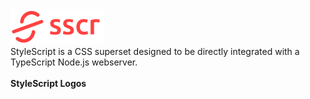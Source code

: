<img src="/icons/stylescript-logo-full.png" width="150">
<div>StyleScript is a CSS superset designed to be directly integrated with a TypeScript Node.js webserver.</div>

<br>
<strong>StyleScript Logos</strong><br><br>
